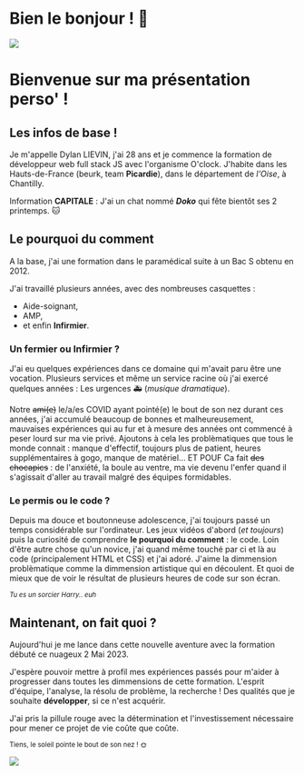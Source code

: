 # Bien le bonjour !  👋
![](https://www.lebipolaire.com/wp-content/uploads/wpforo/default_attachments/1547029926-76479dd91dc55c2768ddccfc30a4fbf5-pikachu-halloween-costume-diy-halloween-costumes.jpg)

# Bienvenue sur ma présentation perso' ! 
## Les infos de base !
Je m'appelle Dylan LIEVIN, j'ai 28 ans et je commence la formation de développeur web full stack JS avec l'organisme O'clock.
J'habite dans les Hauts-de-France (beurk, team **Picardie**), dans le département de *l'Oise*, à Chantilly.

Information **CAPITALE** : J'ai un chat nommé ***Doko*** qui fête bientôt ses 2 printemps. 🐱

## Le pourquoi du comment
A la base, j'ai une formation dans le paramédical suite à un Bac S obtenu en 2012.

J'ai travaillé plusieurs années, avec des nombreuses casquettes : 
- Aide-soignant, 
- AMP,
- et enfin **Infirmier**.

### Un fermier ou Infirmier ?
J'ai eu quelques expériences dans ce domaine qui m'avait paru être une vocation. Plusieurs services et même un service racine où j'ai exercé quelques années : Les urgences 🚑 (*musique dramatique*).

Notre ~~ami(e)~~ le/a/es COVID ayant pointé(e) le bout de son nez durant ces années, j'ai accumulé beaucoup de bonnes et malheureusement, mauvaises expériences qui au fur et à mesure des années ont commencé à peser lourd sur ma vie privé.
Ajoutons à cela les problèmatiques que tous le monde connait : manque d'effectif, toujours plus de patient, heures supplémentaires à gogo, manque de matériel...
ET POUF Ca fait ~~des chocapics~~ : de l'anxiété, la boule au ventre, ma vie devenu l'enfer quand il s'agissait d'aller au travail malgré des équipes formidables.

### Le permis ou le code ?
Depuis ma douce et boutonneuse adolescence, j'ai toujours passé un temps considérable sur l'ordinateur. Les jeux vidéos d'abord (*et toujours*) puis la curiosité de comprendre **le pourquoi du comment** : le code. Loin d'être autre chose qu'un novice, j'ai quand même touché par ci et là au code (principalement HTML et CSS) et j'ai adoré. J'aime la dimmension problèmatique comme la dimmension artistique qui en découlent. Et quoi de mieux que de voir le résultat de plusieurs heures de code sur son écran. 

<sup>*Tu es un sorcier Harry.. euh*</sup>


## Maintenant, on fait quoi ?
Aujourd'hui je me lance dans cette nouvelle aventure avec la formation débuté ce nuageux 2 Mai 2023.

J'espère pouvoir mettre à profil mes expériences passés pour m'aider à progresser dans toutes les dimmensions de cette formation. L'esprit d'équipe, l'analyse, la résolu de problème, la recherche ! Des qualités que je souhaite **développer**, si ce n'est acquérir. 

J'ai pris la pillule rouge avec la détermination et l'investissement nécessaire pour mener ce projet de vie coûte que coûte.

<sup>Tiens, le soleil pointe le bout de son nez ! 🌞</sup>

![](https://img.20mn.fr/s44skrQJSp2vfU-MTToYaA/1200x768_chat-chi)
